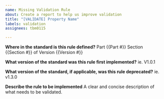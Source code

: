 ```yaml
---
name: Missing Validation Rule
about: Create a report to help us improve validation
title: "[VALIDATE] Property Name"
labels: validation
assignees: tbm0115

---
```


**Where in the standard is this rule defined?**
Part {{Part #}} Section {{Section #}} of Version {{Version #}}

**What version of the standard was this rule first implemented?**
ie. V1.0.1

**What version of the standard, if applicable, was this rule deprecated?**
ie. v1.3.0

**Describe the rule to be implemented**
A clear and concise description of what needs to be validated.
